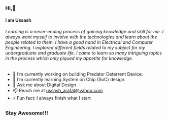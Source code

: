 ### Hi,👋
#### I am Ussash
###### Learning is a never-ending process of gaining knowledge and skill for me. I always want myself to involve with the technologies and learn about the people related to them. I have a good hand in Electrical and Computer Engineering. I explored different fields related to my subject for my undergraduate and graduate life. I came to learn so many intriguing topics in the process which only piqued my appetite for knowledge. 


- 🔭 I’m currently working on building Predator Deterrent Device.
- 🌱 I’m currently learning System on Chip (SoC) design.
- 💬 Ask me about Digital Design
- 📫 Reach me at ussash_arafat@yahoo.com
- ⚡ Fun fact: I always finish what I start


### Stay Awesome!!!
